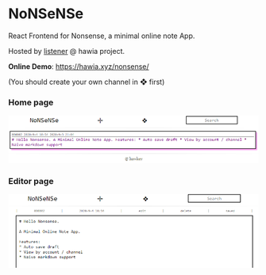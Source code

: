 # NoNSeNSe

React Frontend for Nonsense, a minimal online note App.

Hosted by [listener](https://github.com/ashawkey/listener.git) @ hawia project.



**Online Demo**: https://hawia.xyz/nonsense/

(You should create your own channel in ❖ first)



### Home page

![editor](./img/home.png)

### Editor page

![editor](./img/editor.png)

